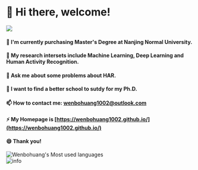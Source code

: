 # 👋 Hi there, welcome!
![](http://antzuhl.cn:4000/get/@antzuhl.readme)
#### 🔭 I'm currently purchasing Master's Degree at Nanjing Normal University.
#### 🌱 My research intersets include Machine Learning, Deep Learning and Human Activity Recognition.
#### 💬 Ask me about some problems about HAR.
#### 👯 I want to find a better school to sutdy for my Ph.D.
#### 📫 How to contact me: wenbohuang1002@outlook.com
#### ⚡ My Homepage is [https://wenbohuang1002.github.io/](https://wenbohuang1002.github.io/)
#### 😄 Thank you!  
![Wenbohuang's Most used languages](https://github-readme-stats.vercel.app/api/top-langs/?username=wenbohuang1002&layout=compact&hide_border=true&langs_count=10&theme=dark)  
![info](https://github-readme-stats.vercel.app/api?username=wenbohuang1002&show_icons=true&count_private=true&hide=prs&theme=dark) 


<!--
**wenbohuang1002/wenbohuang1002** is a ✨ _special_ ✨ repository because its `README.md` (this file) appears on your GitHub profile.

Here are some ideas to get you started:

- 🔭 I’m currently working on ...
- 🌱 I’m currently learning ...
- 👯 I’m looking to collaborate on ...
- 🤔 I’m looking for help with ...
- 💬 Ask me about ...
- 📫 How to reach me: ...
- 😄 Pronouns: ...
- ⚡ Fun fact: ...
-->
